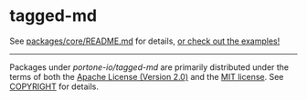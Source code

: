 # tagged-md

See [packages/core/README.md](packages/core/README.md) for details, [or check out the examples!](examples)

--------

Packages under *portone-io/tagged-md* are primarily distributed under the terms of
both the [Apache License (Version 2.0)] and the [MIT license]. See [COPYRIGHT]
for details.

[MIT license]: LICENSE-MIT
[Apache License (Version 2.0)]: LICENSE-APACHE
[COPYRIGHT]: COPYRIGHT
